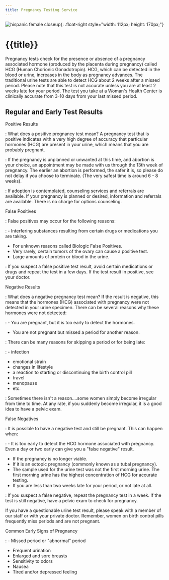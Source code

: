 ```yaml
---
title: Pregnancy Testing Service
---
```


![hispanic female closeup]{: .float-right style="width: 112px; height: 170px;"}

{{title}}
=========

Pregnancy tests check for the presence or absence of a pregnancy
associated hormone (produced by the placenta during pregnancy) called
HCG (Human Chorionic Gonadotropin).  HCG, which can be detected in the
blood or urine, increases in the body as pregnancy advances.  The
traditional urine tests are able to detect HCG about 2 weeks after a
missed period.  Please note that this test is not accurate unless you
are at least 2 weeks late for your period.  The test you take at a
Woman's Health Center is clinically accurate from 3-10 days from your
last missed period.

Regular and Early Test Results
------------------------------

Positive Results

: What does a positive pregnancy test mean?  A pregnancy test that is
positive indicates with a very high degree of accuracy that particular
hormones (HCG) are present in your urine, which means that you are
probably pregnant.

: If the pregnancy is unplanned or unwanted at this time, and abortion
is your choice, an appointment may be made with us through the 13th week
of pregnancy.  The earlier an abortion is performed, the safer it is, so
please do not delay if you choose to terminate.  (The very safest time
is around 6 - 8 weeks).

: If adoption is contemplated, counseling services and referrals are
available.  If your pregnancy is planned or desired, information and
referrals are available.  There is no charge for options counseling.

False Positives

: False positives may occur for the following reasons:

: - Interfering substances resulting from certain drugs or medications
  you are taking.
- For unknown reasons called Biologic False Positives.
- Very rarely, certain tumors of the ovary can cause a positive test.
- Large amounts of protein or blood in the urine.

: If you suspect a false positive test result, avoid certain medications
or drugs and repeat the test in a few days.  If the test result in
positive, see your doctor.

Negative Results

: What does a negative pregnancy test mean?  If the result is negative,
  this means that the hormones (HCG) associated with pregnancy were not
  detected in your urine specimen.  There can be several reasons why
  these hormones were not detected:

: - You are pregnant, but it is too early to detect the hormones.
- You are not pregnant but missed a period for another reason.

: There can be many reasons for skipping a period or for being late:

: - infection
- emotional strain
- changes in lifestyle
- a reaction to starting or discontinuing the birth control pill
- travel
- menopause
- etc.

: Sometimes there isn't a reason....some women simply become irregular
from time to time.  At any rate, if you suddenly become irregular, it is
a good idea to have a pelvic exam.

False Negatives

: It is possible to have a negative test and still be pregnant.  This
can happen when:

: - It is too early to detect the HCG hormone associated with pregnancy.
  Even a day or two early can give you a "false negative" result.
- If the pregnancy is no longer viable.
- If it is an ectopic pregnancy (commonly known as a tubal pregnancy).
- The sample used for the urine test was not the first morning urine.
  The first morning urine has the highest concentration of HCG for
  accurate testing.
- If you are less than two weeks late for your period, or not late at
  all.

: If you suspect a false negative, repeat the pregnancy test in a week.
If the test is still negative, have a pelvic exam to check for
pregnancy.

If you have a questionable urine test result, please speak with a member
of our staff or with your private doctor.  Remember, women on birth
control pills frequently miss periods and are not pregnant.

Common Early Signs of Pregnancy

: - Missed period or "abnormal" period
- Frequent urination
- Enlarged and sore breasts
- Sensitivity to odors
- Nausea
- Tired and/or depressed feeling

[hispanic female closeup]: {{urls.media}}/hispanic_female_closeup.jpg

